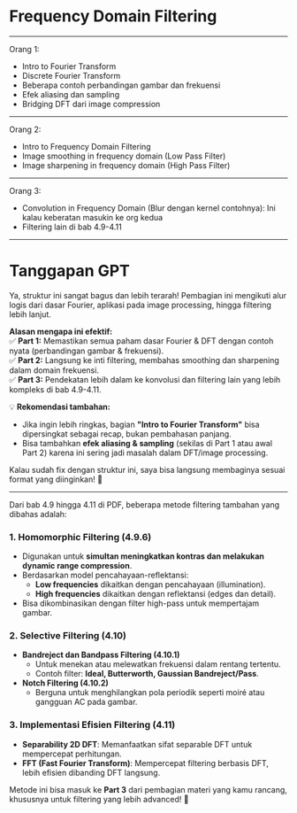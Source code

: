 # Frequency Domain Filtering

---

Orang 1:

- Intro to Fourier Transform
- Discrete Fourier Transform
- Beberapa contoh perbandingan gambar dan frekuensi
- Efek aliasing dan sampling
- Bridging DFT dari image compression

---

Orang 2:

- Intro to Frequency Domain Filtering
- Image smoothing in frequency domain (Low Pass Filter)
- Image sharpening in frequency domain (High Pass Filter)

---

Orang 3:

- Convolution in Frequency Domain (Blur dengan kernel contohnya): Ini kalau keberatan masukin ke org kedua
- Filtering lain di bab 4.9-4.11

---

# Tanggapan GPT

Ya, struktur ini sangat bagus dan lebih terarah! Pembagian ini mengikuti alur logis dari dasar Fourier, aplikasi pada image processing, hingga filtering lebih lanjut.  

**Alasan mengapa ini efektif:**  
✅ **Part 1:** Memastikan semua paham dasar Fourier & DFT dengan contoh nyata (perbandingan gambar & frekuensi).  
✅ **Part 2:** Langsung ke inti filtering, membahas smoothing dan sharpening dalam domain frekuensi.  
✅ **Part 3:** Pendekatan lebih dalam ke konvolusi dan filtering lain yang lebih kompleks di bab 4.9-4.11.  

💡 **Rekomendasi tambahan:**  
- Jika ingin lebih ringkas, bagian **"Intro to Fourier Transform"** bisa dipersingkat sebagai recap, bukan pembahasan panjang.  
- Bisa tambahkan **efek aliasing & sampling** (sekilas di Part 1 atau awal Part 2) karena ini sering jadi masalah dalam DFT/image processing.  

Kalau sudah fix dengan struktur ini, saya bisa langsung membaginya sesuai format yang diinginkan! 🚀

---

Dari bab 4.9 hingga 4.11 di PDF, beberapa metode filtering tambahan yang dibahas adalah:  

### **1. Homomorphic Filtering (4.9.6)**  
- Digunakan untuk **simultan meningkatkan kontras dan melakukan dynamic range compression**.  
- Berdasarkan model pencahayaan-reflektansi:  
  - **Low frequencies** dikaitkan dengan pencahayaan (illumination).  
  - **High frequencies** dikaitkan dengan reflektansi (edges dan detail).  
- Bisa dikombinasikan dengan filter high-pass untuk mempertajam gambar.  

### **2. Selective Filtering (4.10)**  
- **Bandreject dan Bandpass Filtering (4.10.1)**  
  - Untuk menekan atau melewatkan frekuensi dalam rentang tertentu.  
  - Contoh filter: **Ideal, Butterworth, Gaussian Bandreject/Pass**.  
- **Notch Filtering (4.10.2)**  
  - Berguna untuk menghilangkan pola periodik seperti moiré atau gangguan AC pada gambar.  

### **3. Implementasi Efisien Filtering (4.11)**  
- **Separability 2D DFT**: Memanfaatkan sifat separable DFT untuk mempercepat perhitungan.  
- **FFT (Fast Fourier Transform)**: Mempercepat filtering berbasis DFT, lebih efisien dibanding DFT langsung.  

Metode ini bisa masuk ke **Part 3** dari pembagian materi yang kamu rancang, khususnya untuk filtering yang lebih advanced! 🚀